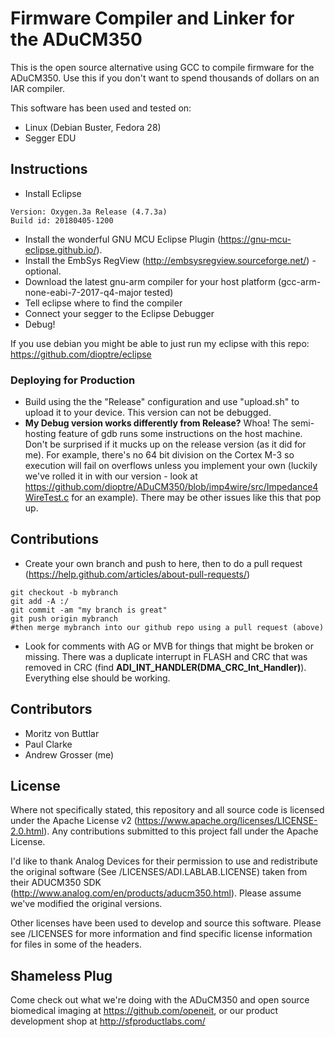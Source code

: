 # Firmware Compiler and Linker for the ADuCM350

This is the open source alternative using GCC to compile firmware for the ADuCM350. Use this if you don't want to spend thousands of dollars on an IAR compiler.

This software has been used and tested on:
* Linux (Debian Buster, Fedora 28)
* Segger EDU

## Instructions

* Install Eclipse
```
Version: Oxygen.3a Release (4.7.3a)
Build id: 20180405-1200
```
* Install the wonderful GNU MCU Eclipse Plugin (https://gnu-mcu-eclipse.github.io/).
* Install the EmbSys RegView (http://embsysregview.sourceforge.net/) - optional.
* Download the latest gnu-arm compiler for your host platform (gcc-arm-none-eabi-7-2017-q4-major tested)
* Tell eclipse where to find the compiler
* Connect your segger to the Eclipse Debugger
* Debug!

If you use debian you might be able to just run my eclipse with this repo:
https://github.com/dioptre/eclipse

### Deploying for Production

* Build using the the "Release" configuration and use "upload.sh" to upload it to your device. This version can not be debugged.
* **My Debug version works differently from Release?** Whoa! The semi-hosting feature of gdb runs some instructions on the host machine. Don't be surprised if it mucks up on the release version (as it did for me). For example, there's no 64 bit division on the Cortex M-3 so execution will fail on overflows unless you implement your own (luckily we've rolled it in with our version - look at https://github.com/dioptre/ADuCM350/blob/imp4wire/src/Impedance4WireTest.c for an example). There may be other issues like this that pop up. 

## Contributions

* Create your own branch and push to here, then to do a pull request (https://help.github.com/articles/about-pull-requests/)
```
git checkout -b mybranch
git add -A :/
git commit -am "my branch is great"
git push origin mybranch
#then merge mybranch into our github repo using a pull request (above)
```
* Look for comments with AG or MVB for things that might be broken or missing. There was a duplicate interrupt in FLASH and CRC that was removed in CRC (find **ADI_INT_HANDLER(DMA_CRC_Int_Handler)**). Everything else should be working.

## Contributors

* Moritz von Buttlar
* Paul Clarke
* Andrew Grosser (me)

## License

Where not specifically stated, this repository and all source code is licensed under the Apache License v2 (https://www.apache.org/licenses/LICENSE-2.0.html). Any contributions submitted to this project fall under the Apache License.

I'd like to thank Analog Devices for their permission to use and redistribute the original software (See /LICENSES/ADI.LABLAB.LICENSE) taken from their ADUCM350 SDK (http://www.analog.com/en/products/aducm350.html). Please assume we've modified the original versions.

Other licenses have been used to develop and source this software. Please see /LICENSES for more information and find specific license information for files in some of the headers. 

## Shameless Plug

Come check out what we're doing with the ADuCM350 and open source biomedical imaging at https://github.com/openeit, or our product development shop at http://sfproductlabs.com/
